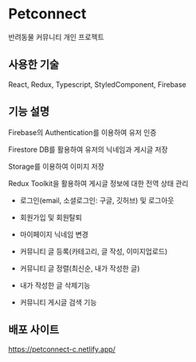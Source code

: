 # Petconnect

반려동물 커뮤니티 개인 프로젝트

## 사용한 기술

React, Redux, Typescript, StyledComponent, Firebase

## 기능 설명

Firebase의 Authentication를 이용하여 유저 인증

Firestore DB를 활용하여 유저의 닉네임과 게시글 저장

Storage를 이용하여 이미지 저장

Redux Toolkit을 활용하여 게시글 정보에 대한 전역 상태 관리

- 로그인(email, 소셜로그인: 구글, 깃허브) 및 로그아웃
  
- 회원가입 및 회원탈퇴

- 마이페이지 닉네임 변경

- 커뮤니티 글 등록(카테고리, 글 작성, 이미지업로드)

- 커뮤니티 글 정렬(최신순, 내가 작성한 글)

- 내가 작성한 글 삭제기능

- 커뮤니티 게시글 검색 기능

## 배포 사이트

https://petconnect-c.netlify.app/
